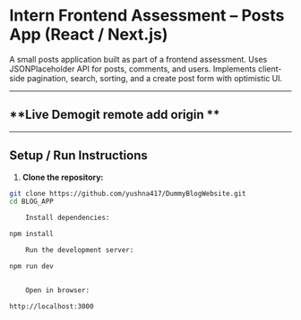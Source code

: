# Intern Frontend Assessment – Posts App (React / Next.js)

A small posts application built as part of a frontend assessment. Uses JSONPlaceholder API for posts, comments, and users. Implements client-side pagination, search, sorting, and a create post form with optimistic UI.

---

## **Live Demogit remote add origin **


---

## **Setup / Run Instructions**

1. **Clone the repository:**
```bash
git clone https://github.com/yushna417/DummyBlogWebsite.git
cd BLOG_APP

    Install dependencies:

npm install

    Run the development server:

npm run dev


    Open in browser:

http://localhost:3000

  

